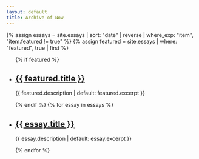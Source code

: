 ```yaml
---
layout: default
title: Archive of Now
---
```

{% assign essays = site.essays | sort: "date" | reverse | where_exp: "item", "item.featured != true" %}
{% assign featured = site.essays | where: "featured", true | first %}
<ul class="essay-list">
  {% if featured %}
  <li>
    <h2><a href="{{ featured.url | relative_url }}">{{ featured.title }}</a></h2>
    <p>{{ featured.description | default: featured.excerpt }}</p>
  </li>
  {% endif %}
  {% for essay in essays %}
  <li>
    <h2><a href="{{ essay.url | relative_url }}">{{ essay.title }}</a></h2>
    <p>{{ essay.description | default: essay.excerpt }}</p>
  </li>
  {% endfor %}
</ul>
